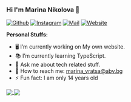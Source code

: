 ### Hi I'm Marina Nikolova 👋
<p>
  <a href="https://github.com/MarinaTzvetanova"><img src="https://camo.githubusercontent.com/71306d540e1cc165cf679a0eb24b6a88f1aae9be/68747470733a2f2f696d672e736869656c64732e696f2f62616467652f2d4769746875622d3030303f7374796c653d666c6174266c6f676f3d476974687562266c6f676f436f6c6f723d7768697465" alt="Github" data-canonical-src="https://img.shields.io/badge/-Github-000?style=flat&amp;logo=Github&amp;logoColor=white" style="max-width:100%;"></a>
<a href="https://www.instagram.com/marinatzvetanova" rel="nofollow"><img src="https://camo.githubusercontent.com/5c89e5c85da98aa1a77cd77c0842e335daa1b939/68747470733a2f2f696d672e736869656c64732e696f2f62616467652f2d496e7374616772616d2d6331333538343f7374796c653d666c6174266c6162656c436f6c6f723d633133353834266c6f676f3d696e7374616772616d266c6f676f436f6c6f723d7768697465" alt="Instagram" data-canonical-src="https://img.shields.io/badge/-Instagram-c13584?style=flat&amp;labelColor=c13584&amp;logo=instagram&amp;logoColor=white" style="max-width:100%;"></a>
<a href="mailto:marina_vratsa@abv.bg"><img src="https://camo.githubusercontent.com/4419e6b1071b205d82a15506ee6efe58776626a0/68747470733a2f2f696d672e736869656c64732e696f2f62616467652f2d4d61696c2d6331343433383f7374796c653d666c6174266c6f676f3d476d61696c266c6f676f436f6c6f723d7768697465" alt="Mail" data-canonical-src="https://img.shields.io/badge/-Mail-c14438?style=flat&amp;logo=Gmail&amp;logoColor=white" style="max-width:100%;"></a>
<a href="https://www.dreammedia.bg/" rel="nofollow"><img src="https://camo.githubusercontent.com/f75244383c714858b0766580d60af9fc0bd44c83/68747470733a2f2f696d672e736869656c64732e696f2f776562736974653f75726c3d687474707325334125324625324676616c6572692e6d6c" alt="Website" data-canonical-src="https://img.shields.io/website?url=https%3A%2F%2Fvaleri.ml" style="max-width:100%;"></a></p>


<strong>Personal Stuffs:</strong>

- 🖥️ I’m currently working on My own website.
- 📚 I’m currently learning TypeScript.
- 💬 Ask me about tech related stuff.
- 📨 How to reach me: marina_vratsa@abv.bg
- ⚡ Fun fact: I am only 14 years old


<a href="https://github.com/MarinaTzvetanova/MarinaTZvetanova">
    <img align="center" src="https://camo.githubusercontent.com/e716b9f81ec2dc47dd110e9cc4e4add2f8f42870/68747470733a2f2f6769746875622d726561646d652d73746174732e76657263656c2e6170702f6170692f70696e2f3f757365726e616d653d56616c6572694d6c6164656e6f76267265706f3d466169626c65722d46726f6e74656e64" data-canonical-src="https://github-readme-stats.vercel.app/api/pin/?username=MarinaTzvetanova&amp;repo=Marina Tzvetanova" style="max-width:100%;">
  </a>
<a href="https://github.com/MarinaTzvetanova/DreamMedia">
    <img align="center" src=https://github.com/MarinaTzvetanova/MarinaTzvetanova" data-canonical-src="https://github-readme-stats.vercel.app/api/pin/?username=MarinaTzvetanova&amp;repo=DreamMedia" style="max-width:100%;">
  </a>
